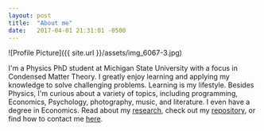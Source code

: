 ```yaml
---
layout: post
title:  "About me"
date:   2017-04-01 21:31:01 -0500
---
```

![Profile Picture]({{ site.url }}/assets/img_6067-3.jpg)

I'm a Physics PhD student at Michigan State University with a focus in Condensed Matter Theory.
I greatly enjoy learning and applying my knowledge to solve challenging problems. Learning is my lifestyle.
Besides Physics, I'm curious about a variety of topics, including  programming, Economics, Psychology, photography, music, and literature. I even have a degree in Economics. 
Read about my [research](/research/), check out my [repository](https://github.com/kmoskovtsev), or find how to contact me [here](/contact/).
